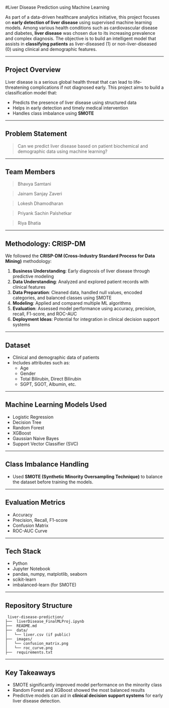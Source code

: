 #Liver Disease Prediction using Machine Learning

As part of a data-driven healthcare analytics initiative, this project focuses on **early detection of liver disease** using supervised machine learning models. Among various health conditions such as cardiovascular disease and diabetes, **liver disease** was chosen due to its increasing prevalence and complex diagnosis. The objective is to build an intelligent model that assists in **classifying patients** as liver-diseased (1) or non-liver-diseased (0) using clinical and demographic features.

---

##  Project Overview

Liver disease is a serious global health threat that can lead to life-threatening complications if not diagnosed early. This project aims to build a classification model that:
- Predicts the presence of liver disease using structured data
- Helps in early detection and timely medical intervention
- Handles class imbalance using **SMOTE**

---

## Problem Statement

> Can we predict liver disease based on patient biochemical and demographic data using machine learning?

---
## Team Members

> Bhavya Samtani

> Jainam Sanjay Zaveri

> Lokesh Dhamodharan

> Priyank Sachin Palshetkar

> Riya Bhatia
---

## Methodology: CRISP-DM

We followed the **CRISP-DM (Cross-Industry Standard Process for Data Mining)** methodology:

1. **Business Understanding**: Early diagnosis of liver disease through predictive modeling  
2. **Data Understanding**: Analyzed and explored patient records with clinical features  
3. **Data Preparation**: Cleaned data, handled null values, encoded categories, and balanced classes using SMOTE  
4. **Modeling**: Applied and compared multiple ML algorithms  
5. **Evaluation**: Assessed model performance using accuracy, precision, recall, F1-score, and ROC-AUC  
6. **Deployment Ideas**: Potential for integration in clinical decision support systems  

---

## Dataset

- Clinical and demographic data of patients
- Includes attributes such as:
  - Age
  - Gender
  - Total Bilirubin, Direct Bilirubin
  - SGPT, SGOT, Albumin, etc.

---

## Machine Learning Models Used

- Logistic Regression  
- Decision Tree  
- Random Forest  
- XGBoost  
- Gaussian Naive Bayes  
- Support Vector Classifier (SVC)  

---

## Class Imbalance Handling

- Used **SMOTE (Synthetic Minority Oversampling Technique)** to balance the dataset before training the models.

---

## Evaluation Metrics

- Accuracy  
- Precision, Recall, F1-score  
- Confusion Matrix  
- ROC-AUC Curve  

---

## Tech Stack

- Python  
- Jupyter Notebook  
- pandas, numpy, matplotlib, seaborn  
- scikit-learn  
- imbalanced-learn (for SMOTE)  

---

## Repository Structure

```
 liver-disease-prediction/
├──  liverDisease_FinalMLProj.ipynb
├──  README.md
├──  data/
│   └── liver.csv (if public)
├──  images/
│   └── confusion_matrix.png
│   └── roc_curve.png
├──  requirements.txt
```

---

##  Key Takeaways

- SMOTE significantly improved model performance on the minority class  
- Random Forest and XGBoost showed the most balanced results  
- Predictive models can aid in **clinical decision support systems** for early liver disease detection.

